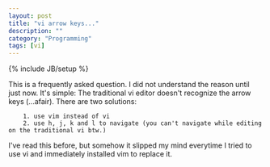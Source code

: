 ```yaml
---
layout: post
title: "vi arrow keys..."
description: ""
category: "Programming"
tags: [vi]
---
```

{% include JB/setup %}

This is a frequently asked question.
I did not understand the reason until just now.
It's simple:
    The traditional vi editor doesn't recognize the arrow keys (...afair). There are two solutions:

        1. use vim instead of vi
        2. use h, j, k and l to navigate (you can't navigate while editing on the traditional vi btw.)
I've read this before, but somehow it slipped my mind everytime I tried to use vi and immediately installed vim to replace it.